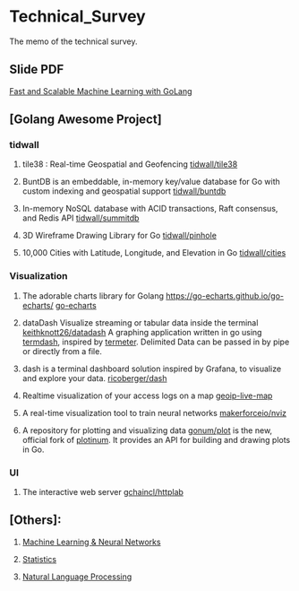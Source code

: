 # Technical_Survey
The memo of the technical survey.

## Slide PDF
[Fast and Scalable Machine Learning with GoLang](https://github.com/FlowsMind/Technical_Survey/blob/master/fast-and-scalable-machine-learning-with-golang.pdf)

## [Golang Awesome Project]

### tidwall

1. tile38 : Real-time Geospatial and Geofencing
[tidwall/tile38](https://github.com/tidwall/tile38)

2. BuntDB is an embeddable, in-memory key/value database for Go with custom indexing and geospatial support
[tidwall/buntdb](https://github.com/tidwall/buntdb)

3. In-memory NoSQL database with ACID transactions, Raft consensus, and Redis API
[tidwall/summitdb](https://github.com/tidwall/summitdb)

4. 3D Wireframe Drawing Library for Go 
[tidwall/pinhole](https://github.com/tidwall/pinhole)

5. 10,000 Cities with Latitude, Longitude, and Elevation in Go
[tidwall/cities](https://github.com/tidwall/cities)


### Visualization
1. The adorable charts library for Golang https://go-echarts.github.io/go-echarts/
[go-echarts](https://github.com/go-echarts/go-echarts)

2. dataDash Visualize streaming or tabular data inside the terminal
[keithknott26/datadash](https://github.com/keithknott26/datadash)
A graphing application written in go using [termdash](https://github.com/mum4k/termdash), inspired by [termeter](https://github.com/atsaki/termeter). Delimited Data can be passed in by pipe or directly from a file.

3. dash is a terminal dashboard solution inspired by Grafana, to visualize and explore your data.
[ricoberger/dash](https://github.com/ricoberger/dash)

4. Realtime visualization of your access logs on a map
[geoip-live-map](https://github.com/ramanenka/geoip-live-map)

5. A real-time visualization tool to train neural networks
[makerforceio/nviz](https://github.com/makerforceio/nviz)

6. A repository for plotting and visualizing data
[gonum/plot](https://github.com/gonum/plot) is the new, official fork of [plotinum](https://code.google.com/p/plotinum). It provides an API for building and drawing plots in Go.

### UI
1. The interactive web server
[gchaincl/httplab](https://github.com/gchaincl/httplab)


## [Others]:
1. [Machine Learning & Neural Networks](https://github.com/FlowsMind/Technical_Survey/blob/master/Go-ML.md)

2. [Statistics](https://github.com/FlowsMind/Technical_Survey/blob/master/Go-Stat.md)

3. [Natural Language Processing](https://github.com/FlowsMind/Technical_Survey/blob/master/Go-NLP.md)

